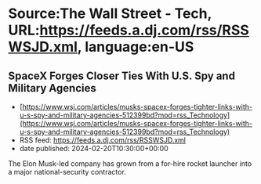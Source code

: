 # Source:The Wall Street - Tech, URL:https://feeds.a.dj.com/rss/RSSWSJD.xml, language:en-US

## SpaceX Forges Closer Ties With U.S. Spy and Military Agencies
 - [https://www.wsj.com/articles/musks-spacex-forges-tighter-links-with-u-s-spy-and-military-agencies-512399bd?mod=rss_Technology](https://www.wsj.com/articles/musks-spacex-forges-tighter-links-with-u-s-spy-and-military-agencies-512399bd?mod=rss_Technology)
 - RSS feed: https://feeds.a.dj.com/rss/RSSWSJD.xml
 - date published: 2024-02-20T10:30:00+00:00

The Elon Musk-led company has grown from a for-hire rocket launcher into a major national-security contractor.

